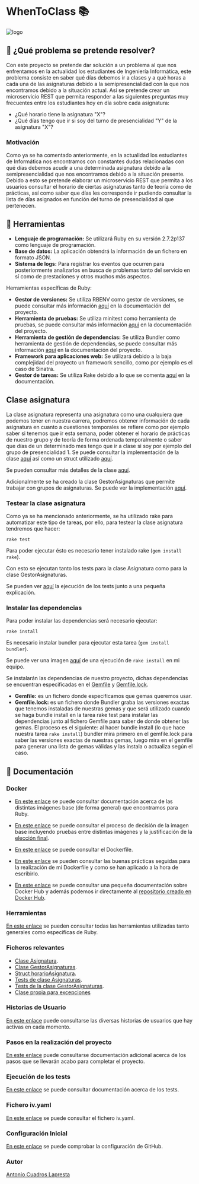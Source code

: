 # WhenToClass :books:

![logo](https://github.com/antoniocuadros/WhenToClass/blob/master/docs/logo.jpg)


## :notebook: ¿Qué problema se pretende resolver?
Con este proyecto se pretende dar solución a un problema al que nos enfrentamos en la actualidad los estudiantes de Ingeniería Informática, este problema consiste en saber qué días debemos ir a clases y a qué horas a cada una de las asignaturas debido a la semipresencialidad con la que nos encontramos debido a la situación actual.
Así se pretende crear un microservicio REST que permita responder a las siguientes preguntas muy frecuentes entre los estudiantes hoy en día sobre cada asignatura:
- ¿Qué horario tiene la asignatura "X"?
- ¿Qué días tengo que ir si soy del turno de presencialidad "Y" de la asignatura "X"?

### Motivación
Como ya se ha comentado anteriormente, en la actualidad los estudiantes de Informática nos encontramos con constantes dudas relacionadas con qué días debemos acudir a una determinada asignatura debido a la semipresencialidad que nos encontramos debido a la situación presente. Debido a esto se pretende elaborar un microservicio REST que permita a los usuarios consultar el horario de ciertas asignaturas tanto de teoría como de prácticas, así como saber que días les corresponde ir pudiendo consultar la lista de días asignados en función del turno de presencialidad al que pertenecen.

## :wrench: Herramientas
- **Lenguaje de programación:** Se utilizará Ruby en su versión 2.7.2p137 como lenguaje de programación.
- **Base de datos:** La aplicación obtendrá la información de un fichero en formato JSON.
- **Sistema de logs:** Para registrar los eventos que ocurren para posteriormente analizarlos en busca de problemas tanto del servicio en sí como de prestaciones y otros muchos más aspectos.

Herramientas específicas de Ruby:
- **Gestor de versiones:** Se utiliza RBENV como gestor de versiones, se puede consultar más información [aquí](https://github.com/antoniocuadros/WhenToClass/blob/master/docs/Herramientas/rbenv.md) en la documentación del proyecto.
- **Herramienta de pruebas:** Se utiliza minitest como herramienta de pruebas, se puede consultar más información [aquí](https://github.com/antoniocuadros/WhenToClass/blob/master/docs/Herramientas/minitest.md) en la documentación del proyecto.
- **Herramienta de gestión de dependencias:** Se utiliza Bundler como herramienta de gestión de dependencias, se puede consultar más información [aquí](https://github.com/antoniocuadros/WhenToClass/blob/master/docs/Herramientas/bundler.md) en la documentación del proyecto.
- **Framework para aplicaciones web:** Se utilizará debido a la baja complejidad del proyecto un framework sencillo, como por ejemplo es el caso de Sinatra.
- **Gestor de tareas:** Se utiliza Rake debido a lo que se comenta [aquí](https://github.com/antoniocuadros/WhenToClass/blob/master/docs/Herramientas/rake.md) en la documentación.
## Clase asignatura
La clase asignatura representa una asignatura como una cualquiera que podemos tener en nuestra carrera, podremos obtener información de cada asignatura en cuanto a cuestiones temporales se refiere como por ejemplo saber si tenemos que ir esta semana, poder obtener el horario de prácticas de nuestro grupo y de teoría de forma ordenada temporalmente o saber que días de un determinado mes tengo que ir a clase si soy por ejemplo del grupo de presencialidad 1. Se puede consultar la implementación de la clase [aquí](https://github.com/antoniocuadros/WhenToClass/blob/master/lib/asignatura.rb) así como un struct utilizado [aquí](https://github.com/antoniocuadros/WhenToClass/blob/master/lib/horarioasignatura.rb).

Se pueden consultar más detalles de la clase [aquí](https://github.com/antoniocuadros/WhenToClass/blob/master/docs/Clases/asignatura.md).

Adicionalmente se ha creado la clase GestorAsignaturas que permite trabajar con grupos de asignaturas. Se puede ver la implementación [aquí](https://github.com/antoniocuadros/WhenToClass/blob/master/lib/gestorasignaturas.rb).

### Testear la clase asignatura
Como ya se ha mencionado anteriormente, se ha utilizado rake para automatizar este tipo de tareas, por ello, para testear la clase asignatura tendremos que hacer:

`rake test`

Para poder ejecutar ésto es necesario tener instalado rake (`gem install rake`).

Con esto se ejecutan tanto los tests para la clase Asignatura como para la clase GestorAsignaturas.

Se pueden ver [aquí](https://github.com/antoniocuadros/WhenToClass/blob/master/docs/tests/tests.md) la ejecución de los tests junto a una pequeña explicación.

### Instalar las dependencias
Para poder instalar las dependencias será necesario ejecutar:

`rake install`

Es necesario instalar bundler para ejecutar esta tarea (`gem install bundler`).

Se puede ver una imagen [aquí](https://github.com/antoniocuadros/WhenToClass/blob/master/docs/rakeinstall/install.png) de una ejecución de `rake install` en mi equipo.

Se instalarán las dependencias de nuestro proyecto, dichas dependencias se encuentran especificadas en el [Gemfile](https://github.com/antoniocuadros/WhenToClass/blob/master/Gemfile) y [Gemfile.lock](https://github.com/antoniocuadros/WhenToClass/blob/master/Gemfile.lock). 
- **Gemfile:** es un fichero donde especificamos que gemas queremos usar. 
- **Gemfile.lock:** es un fichero donde Bundler graba las versiones exactas que tenemos instaladas de nuestras gemas y que será utilizado cuando se haga bundle install en la tarea rake test para instalar las dependencias junto al fichero Gemfile para saber de donde obtener las gemas. El proceso es el siguiente: al hacer bundle install (lo que hace nuestra tarea `rake install`) bundler mira primero en el gemfile.lock para saber las versiones exactas de nuestras gemas, luego mira en el gemfile para generar una lista de gemas válidas y las instala o actualiza según el caso.

## :hammer: Documentación

### Docker
- [En este enlace](https://github.com/antoniocuadros/WhenToClass/blob/master/docs/Docker/Imagenes_base.md) se puede consultar documentación acerca de las distintas imágenes base (de forma general) que encontramos para Ruby.

- [En este enlace](https://github.com/antoniocuadros/WhenToClass/blob/master/docs/Docker/pruebasIm%C3%A1genes.md) se puede consultar el proceso de decisión de la imagen base incluyendo pruebas entre distintas imágenes y la justificación de la [elección final](https://github.com/antoniocuadros/WhenToClass/blob/master/docs/Docker/pruebasIm%C3%A1genes.md#id3).
  
- [En este enlace](https://github.com/antoniocuadros/WhenToClass/blob/master/Dockerfile) se puede consultar el Dockerfile.
  
- [En este enlace](https://github.com/antoniocuadros/WhenToClass/blob/master/docs/Docker/buenas_practicas.md) se pueden consultar las buenas prácticas seguidas para la realización de mi Dockerfile y como se han aplicado a la hora de escribirlo.

- [En este enlace](https://github.com/antoniocuadros/WhenToClass/blob/master/docs/Docker/dockerhub.md) se puede consultar una pequeña documentación sobre Docker Hub y además podemos ir directamente al [repositorio creado en Docker Hub](https://hub.docker.com/r/antoniocuadros/whentoclass).

### Herramientas
[En este enlace](https://github.com/antoniocuadros/WhenToClass/blob/master/docs/Herramientas/herramientas.md) se pueden consultar todas las herramientas utilizadas tanto generales como específicas de Ruby.

### Ficheros relevantes
- [Clase Asignatura](https://github.com/antoniocuadros/WhenToClass/blob/master/lib/asignatura.rb).
- [Clase GestorAsignaturas](https://github.com/antoniocuadros/WhenToClass/blob/master/lib/gestorasignaturas.rb).
- [Struct horarioAsignatura](https://github.com/antoniocuadros/WhenToClass/blob/master/lib/horarioasignatura.rb).
- [Tests de clase Asignaturas](https://github.com/antoniocuadros/WhenToClass/blob/master/t/TestAsignaturas.rb).
- [Tests de la clase GestorAsignaturas](https://github.com/antoniocuadros/WhenToClass/blob/master/t/TestGestorAsignaturas.rb).
- [Clase propia para excepciones](https://github.com/antoniocuadros/WhenToClass/blob/master/lib/asignaturaerror.rb)

### Historias de Usuario
[En este enlace](https://github.com/antoniocuadros/WhenToClass/blob/master/docs/HistoriasUsuario/HistoriasUsuario.md) puede consultarse las diversas historias de usuarios que hay activas en cada momento.

### Pasos en la realización del proyecto
[En este enlace](https://github.com/antoniocuadros/WhenToClass/blob/master/docs/PasosProyecto/Pasos.md) puede consultarse documentación adicional acerca de los pasos que se llevarán acabo para completar el proyecto.

### Ejecución de los tests
[En este enlace](https://github.com/antoniocuadros/WhenToClass/blob/master/docs/tests/tests.md) se puede consultar documentación acerca de los tests.

### Fichero iv.yaml
[En este enlace](https://github.com/antoniocuadros/WhenToClass/blob/master/iv.yaml) se puede consultar el fichero iv.yaml.

### Configuración Inicial
[En este enlace](https://github.com/antoniocuadros/ejercicios-apuntes-IV/blob/master/Configuraci%C3%B3n%20gitHub/ConfiguracionGit.md) se puede comprobar la configuración de GitHub.

### Autor
[Antonio Cuadros Lapresta](https://github.com/antoniocuadros)
